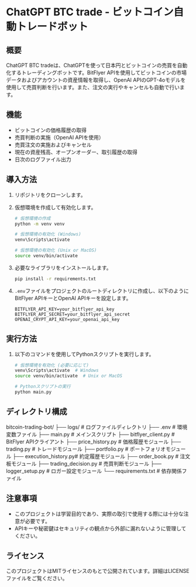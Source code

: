 # ChatGPT BTC trade - ビットコイン自動トレードボット

## 概要

ChatGPT BTC tradeは、ChatGPTを使って日本円とビットコインの売買を自動化するトレーディングボットです。BitFlyer APIを使用してビットコインの市場データおよびアカウントの資産情報を取得し、OpenAI APIのGPT-4oモデルを使用して売買判断を行います。また、注文の実行やキャンセルも自動で行います。

## 機能

- ビットコインの価格履歴の取得
- 売買判断の実施（OpenAI APIを使用）
- 売買注文の実施およびキャンセル
- 現在の資産残高、オープンオーダー、取引履歴の取得
- 日次のログファイル出力

## 導入方法

1. リポジトリをクローンします。

2. 仮想環境を作成して有効化します。

    ```sh
    # 仮想環境の作成
    python -m venv venv

    # 仮想環境の有効化 (Windows)
    venv\Scripts\activate

    # 仮想環境の有効化 (Unix or MacOS)
    source venv/bin/activate
    ```

3. 必要なライブラリをインストールします。

    ```sh
    pip install -r requirements.txt
    ```

4. `.env`ファイルをプロジェクトのルートディレクトリに作成し、以下のようにBitFlyer APIキーとOpenAI APIキーを設定します。

    ```
    BITFLYER_API_KEY=your_bitflyer_api_key
    BITFLYER_API_SECRET=your_bitflyer_api_secret
    OPENAI_CRYPT_API_KEY=your_openai_api_key
    ```

## 実行方法

1. 以下のコマンドを使用してPythonスクリプトを実行します。

    ```sh
    # 仮想環境を有効化 (必要に応じて)
    venv\Scripts\activate  # Windows
    source venv/bin/activate  # Unix or MacOS

    # Pythonスクリプトの実行
    python main.py
    ```

## ディレクトリ構成

bitcoin-trading-bot/
├── logs/ # ログファイルディレクトリ
├── .env # 環境変数ファイル
├── main.py # メインスクリプト
├── bitflyer_client.py # BitFlyer APIクライアント
├── price_history.py # 価格履歴モジュール
├── trading.py # トレードモジュール
├── portfolio.py # ポートフォリオモジュール
├── execution_history.py# 約定履歴モジュール
├── order_book.py # 注文板モジュール
├── trading_decision.py # 売買判断モジュール
├── logger_setup.py # ロガー設定モジュール
└── requirements.txt # 依存関係ファイル


## 注意事項

- このプロジェクトは学習目的であり、実際の取引で使用する際には十分な注意が必要です。
- APIキーや秘密鍵はセキュリティの観点から外部に漏れないように管理してください。

## ライセンス

このプロジェクトはMITライセンスのもとで公開されています。詳細はLICENSEファイルをご覧ください。

